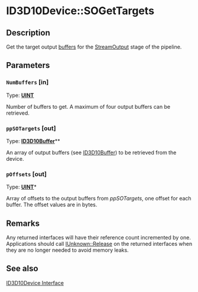# ID3D10Device::SOGetTargets

## Description

Get the target output [buffers](https://learn.microsoft.com/windows/desktop/direct3d10/d3d10-graphics-programming-guide-resources-types) for the [StreamOutput](https://learn.microsoft.com/windows/desktop/direct3d11/d3d10-graphics-programming-guide-output-stream-stage) stage of the pipeline.

## Parameters

### `NumBuffers` [in]

Type: **[UINT](https://learn.microsoft.com/windows/desktop/WinProg/windows-data-types)**

Number of buffers to get. A maximum of four output buffers can be retrieved.

### `ppSOTargets` [out]

Type: **[ID3D10Buffer](https://learn.microsoft.com/windows/desktop/api/d3d10/nn-d3d10-id3d10buffer)****

An array of output buffers (see [ID3D10Buffer](https://learn.microsoft.com/windows/desktop/api/d3d10/nn-d3d10-id3d10buffer)) to be retrieved from the device.

### `pOffsets` [out]

Type: **[UINT](https://learn.microsoft.com/windows/desktop/WinProg/windows-data-types)***

Array of offsets to the output buffers from *ppSOTargets*, one offset for each buffer. The offset values are in bytes.

## Remarks

Any returned interfaces will have their reference count incremented by one. Applications should call [IUnknown::Release](https://learn.microsoft.com/windows/desktop/api/unknwn/nf-unknwn-iunknown-release) on the returned interfaces when they are no longer needed to avoid memory leaks.

## See also

[ID3D10Device Interface](https://learn.microsoft.com/windows/desktop/api/d3d10/nn-d3d10-id3d10device)